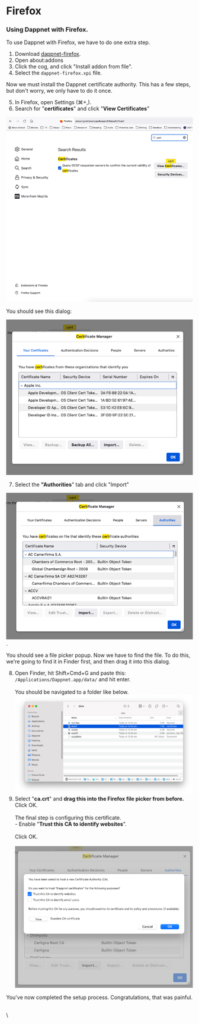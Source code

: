 # Firefox

### Using Dappnet with Firefox.

To use Dappnet with Firefox, we have to do one extra step.&#x20;

1. Download [dappnet-firefox](https://github.com/gliss-co/undisclosed/releases/download/extension-firefox-0.1.15/dappnet-extension\_firefox\_0.1.15.xpi).
2. Open about:addons
3. Click the cog, and click "Install addon from file".
4. Select the `dappnet-firefox.xpi` file.

Now we must install the Dappnet certificate authority. This has a few steps, but don't worry, we only have to do it once.

5. In Firefox, open Settings (⌘+,).
6. Search for "**certificates**" and click "**View Certificates**"

![](<../../.gitbook/assets/Screen Shot 2023-03-10 at 1.13.38 pm.png>)

You should see this dialog:

![](<../../.gitbook/assets/Screen Shot 2023-03-10 at 1.05.40 pm.png>)

7. Select the **"Authorities**" tab and click "Import"

![](<../../.gitbook/assets/Screen Shot 2023-03-10 at 1.05.50 pm.png>).

You should see a file picker popup. Now we have to find the file. To do this, we're going to find it in Finder first, and then drag it into this dialog.

8. Open Finder, hit Shift+Cmd+G and paste this:\
   `/Applications/Dappnet.app/data/` and hit enter.\
   \
   You should be navigated to a folder like below. \
   ![](<../../.gitbook/assets/Screen Shot 2023-03-10 at 1.25.10 pm.png>)
9. Select "**ca.crt**" and **drag this into the Firefox file picker from before.** Click OK.\
   \
   The final step is configuring this certificate.\
   \- Enable "**Trust this CA to identify websites**".\
   \
   Click OK.\
   \
   ![](<../../.gitbook/assets/Screen Shot 2023-03-10 at 1.26.42 pm.png>)

You've now completed the setup process. Congratulations, that was painful.

\
\


